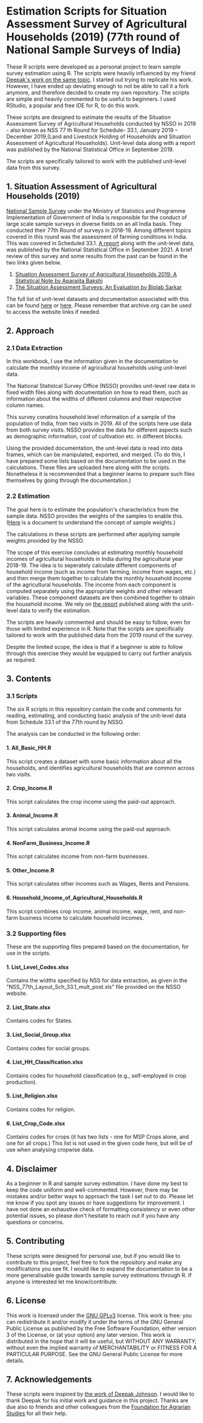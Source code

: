 # Estimation Scripts for Situation Assessment Survey of Agricultural Households (2019) (77th round of National Sample Surveys of India)

These R scripts were developed as a personal project to learn sample survey estimation using R. The scripts were heavily influenced by my friend [Deepak's work on the same topic](https://github.com/deepakjohnson91/NSSO-77-Round-SAS/). I started out trying to replicate his work. However, I have ended up deviating  enough to not be able to call it a fork anymore, and therefore decided to create my own repository. The scripts are simple and heavily commented to be useful to beginners. I used RStudio, a popular and free IDE for R, to do this work.

These scripts are designed to estimate the results of the Situation Assessment Survey of Agricultural Households conducted by NSSO in 2019 - also known as NSS 77 th Round for Schedule- 33.1, January 2019 – December 2019,(Land and Livestock Holding of Households and Situation Assessment of Agricultural Households). Unit-level data along with a report was published by the National Statistical Office in September 2019.

The scripts are specifically tailored to work with the published unit-level data from this survey.

## 1. Situation Assessment of Agricultural Households (2019)

[National Sample Survey](https://www.mospi.gov.in/national-sample-survey-nss) under the Ministry of Statistics and Programme Implementation of Government of India is responsible for the conduct of large scale sample surveys in diverse fields on an all India basis. They conducted their 77th Round of surveys in 2018-19. Among different topics covered in this round was the assessment of farming conditions in India. This was covered in Scheduled 33.1. [A report](https://ruralindiaonline.org/en/library/resource/situation-assessment-of-agricultural-households-and-land-and-livestock-holdings-of-households-in-rural-india/) along with the unit-level data, was published by the National Statistical Office in September 2021.  A brief review of this survey and some results from the past can be found in the two links given below. 
1. [Situation Assessment Survey of Agricultural Households 2019: A Statistical Note by Aparajita Bakshi](http://ras.org.in/situation_assessment_survey_of_agricultural_households_2019_a_statistical_note)
2. [The Situation Assessment Surveys: An Evaluation by Biplab Sarkar](http://ras.org.in/index.php?Article=the_situation_assessment_surveys&q=biplab&keys=biplab)

The full list of unit-level datasets and documentation associated with this can be found [here](https://mospi.gov.in/web/mospi/download-tables-data/-/reports/view/templateFour/25302?q=TBDCAT) or [here](https://mospi.gov.in/unit-level-data-report-nss-77-th-round-schedule-331-january-2019-%E2%80%93-december-2019land-and-livestock).
Please remember that archive.org can be used to access the website links if needed.


## 2. Approach

### 2.1 Data Extraction

In this workbook, I use the information given in the documentation to calculate the monthly income of agricultural households using unit-level data.

The National Statistcal Survey Office (NSSO) provides unit-level raw data in fixed width files along with documentation on how to read them, such as information about the widths of different columns and their respective column names.

This survey conatins household level information of a sample of the population of India, from two visits in 2019. All of the scripts here use data from both survey visits. 
NSSO provides the data for different aspects such as demographic information, cost of cultivation etc. in different blocks.

Using the provided documentation, the unit-level data is read into data frames, which can be manipulated, exported, and merged. 
(To do this, I have prepared some lists based on the documentation to be used in the calculations. These files are uploaded here along with the scripts. Nonetheless it is recommended that a beginner learns to prepare such files themselves by going through the documentation.)

### 2.2 Estimation

The goal here is to estimate the population's characteristics from the sample data. NSSO provides the weights of the samples to enable this. ([Here](https://unstats.un.org/unsd/demographic/meetings/egm/sampling_1203/docs/no_5.pdf) is a document to understand the concept of sample weights.)

The calculations in these scripts are performed after applying sample weights provided by the NSSO. 

The scope of this exercise concludes at estimating monthly household incomes of agricultural households in India during the agricultural year 2018-19. The idea is to seperately calculate different components of household income (such as income from farming, income from wages, etc.) and then merge them together to calculate the monthly household income of the agricultural households. The income from each component is computed separately using the appropriate weights and other relevant variables. These component datasets are then combined together to obtain the household income. We rely on [the report](https://ruralindiaonline.org/en/library/resource/situation-assessment-of-agricultural-households-and-land-and-livestock-holdings-of-households-in-rural-india/) published along with the unit-level data to verify the estimation.

The scripts are heavily commented and should be easy to follow, even for those with limited experience in R. Note that the scripts are specifically tailored to work with the published data from the 2019 round of the survey.

Despite the limited scope, the idea is that if a beginner is able to follow through this exercise they would be equipped to carry out further analysis as required.

## 3. Contents

### 3.1 Scripts 

The six R scripts in this repository contain the code and comments for reading, estimating, and conducting basic analysis of the unit-level data from Schedule 33.1 of the 77th round by NSSO. 

The analysis can be conducted in the following order:

#### 1. All_Basic_HH.R
This script creates a dataset with some basic information about all the households, and identifies agricultural households that are common across two visits.
#### 2. Crop_Income.R
This script calculates the crop income using the paid-out approach.
#### 3. Animal_Income.R
This script calculates animal income using the paid-out approach.
#### 4.	NonFarm_Business_Income.R
This script calculates income from non-farm businesses.
#### 5.	Other_Income.R
This script calculates other incomes such as Wages, Rents and Pensions.
#### 6. Household_Income_of_Agricultural_Households.R
This script combines crop income, animal income, wage, rent, and non-farm business income to calculate household incomes.

### 3.2 Supporting files

These are the supporting files prepared based on the documentation, for use in the scripts. 

#### 1. List_Level_Codes.xlsx 
Contains the widths specified by NSS for data extraction, as given in the "NSS_77th_Layout_Sch_33.1_mult_post.xls" file provided on the NSSO website.
#### 2. List_State.xlsx
Contains codes for States.
#### 3. List_Social_Group.xlsx
Contains codes for social groups.
#### 4. List_HH_Classification.xlsx
Contains codes for household classification (e.g., self-employed in crop production).
#### 5. List_Religion.xlsx
Contains codes for religion.
#### 6. List_Crop_Code.xlsx
Contains codes for crops (it has two lists - one for MSP Crops alone, and one for all crops.) This list is not used in the given code here, but will be of use when analysing cropwise data.


## 4. Disclaimer

As a beginner in R and sample survey estimation. I have done my best to keep the code uniform and well-commented. However, there may be mistakes and/or better ways to approach the task I set out to do. Please let me know if you spot any issues or have suggestions for improvement. I have not done an exhaustive check of formatting consistency or even other potential issues, so please don't hesitate to reach out if you have any questions or concerns.

## 5. Contributing

These scripts were designed for personal use, but if you would like to contribute to this project, feel free to fork the repository and make any modifications you see fit. I would like to expand the documentation to be a more generalisable guide towards sample survey estimations through R. If anyone is interested let me know/contribute.


## 6. License

This work is licensed under the [GNU GPLv3](https://www.gnu.org/licenses/gpl-3.0.html) license. This work is free: you can redistribute it and/or modify it under the terms of the GNU General Public License as published by the Free Software Foundation, either version 3 of the License, or (at your option) any later version.
This work is distributed in the hope that it will be useful, but WITHOUT ANY WARRANTY; without even the implied warranty of MERCHANTABILITY or FITNESS FOR A PARTICULAR PURPOSE. See the GNU General Public License for more details.

## 7. Acknowledgements

These scripts were inspired by [the work of Deepak Johnson](https://github.com/deepakjohnson91/NSSO-77-Round-SAS/). I would like to thank Deepak for his initial work and guidance in this project. Thanks are due also to friends and other colleagues from the [Foundation for Agrarian Studies](https://fas.org.in/) for all their help.
